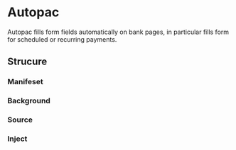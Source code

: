 # Autopac
Autopac fills form fields automatically on bank pages, in particular fills form for scheduled or recurring payments.

## Strucure

### Manifeset

### Background

### Source

### Inject
